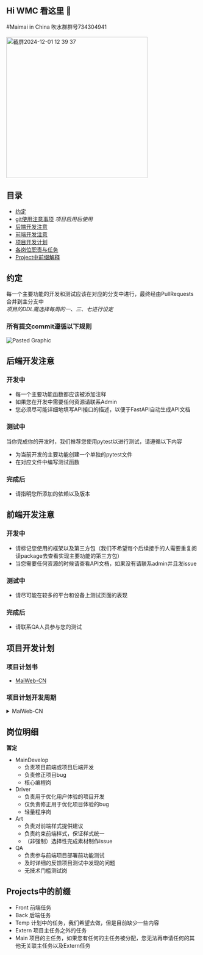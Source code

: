## Hi WMC 看这里 👋

#Maimai in China
吹水群群号734304941<br></br>
<img width="370" alt="截屏2024-12-01 12 39 37" src="https://github.com/user-attachments/assets/754c42bf-eb3b-4d33-919d-42a7f5513c03">



## 目录
- [约定](#约定)
- [git使用注意事项](https://blog.yzyweb.cn/post/git/) *项目启用后使用*
- [后端开发注意](#后端开发注意)
- [前端开发注意](#前端开发注意)
- [项目开发计划](#项目开发计划)
- [各岗位职责与任务](#岗位明细)
- [Project中前缀解释](#projects中的前缀)

## 约定

每一个主要功能的开发和测试应该在对应的分支中进行，最终经由PullRequests合并到主分支中  
*项目的DDL需选择每周的一、三、七进行设定*
### 所有提交commit遵循以下规则
![Pasted Graphic](https://github.com/user-attachments/assets/a5f33f5f-f617-4090-834a-25532b669cde)


## 后端开发注意
### 开发中
- 每一个主要功能函数都应该被添加注释
- 如果您在开发中需要任何资源请联系Admin
- 您必须尽可能详细地填写API接口的描述，以便于FastAPI自动生成API文档
### 测试中
当你完成你的开发时，我们推荐您使用pytest以进行测试，请遵循以下内容
- 为当前开发的主要功能创建一个单独的pytest文件
- 在对应文件中编写测试函数
### 完成后
- 请指明您所添加的依赖以及版本


## 前端开发注意
### 开发中
- 请标记您使用的框架以及第三方包（我们不希望每个后续接手的人需要重复阅读package去查看实现主要功能的第三方包）
- 当您需要任何资源的时候请查看API文档，如果没有请联系admin并且发issue
### 测试中
- 请尽可能在较多的平台和设备上测试页面的表现
### 完成后
- 请联系QA人员参与您的测试

## 项目开发计划
### 项目计划书
- [MaiWeb-CN](/project/MaiWeb-CN.md)
### 项目计划开发周期
<details>
<summary>MaiWeb-CN</summary>

**当前计划以每人每天40mins确定**
*参与人数2/5*
- 2025.1.1  项目启动
- 2025.1.10 完成maimai、机厅的相关基础功能
- 2025.1.16 完成maimai、机厅的相关扩展功能
- 2025.1.25 完成用户系统
- 2025.1.28 项目暂停过春节
- 2025.2.3  项目重启
- 2025.2.10 完善maimai、机厅的进阶功能
- 2025.2.15 网页beta版发布
</details>

## 岗位明细
**暂定**
- MainDevelop
  - 负责项目前端或项目后端开发
  - 负责修正项目bug
  - 核心编程岗
- Driver
  - 负责用于优化用户体验的项目开发
  - 仅负责修正用于优化项目体验的bug
  - 轻量程序岗
- Art
  - 负责对前端样式提供建议
  - 负责约束前端样式，保证样式统一
  - （非强制）选择性完成素材制作issue
- QA
  - 负责参与前端项目部署前功能测试
  - 及时详细的反馈项目测试中发现的问题
  - 无技术门槛测试岗

## Projects中的前缀
- Front 前端任务
- Back 后端任务
- Temp 计划中的任务，我们希望去做，但是目前缺少一些内容
- Extern 项目主任务之外的任务
- Main 项目的主任务，如果您有任何的主任务被分配，您无法再申请任何的其他无关联主任务以及Extern任务
